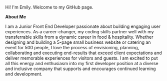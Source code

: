 Hi! I'm Emily. Welcome to my GitHub page. 

**About Me**

I am a Junior Front End Developer passionate about building engaging user experiences. As a career-changer, my coding skills partner well with my transferrable skills from a dynamic career in food & hospitality. Whether designing and building a 5-page small business website or catering an event for 500 people, I love the process of envisioning, planning, collaborating and executing end-results that exceed client expectations and deliver memorable experiences for visitors and guests. I am excited to put all this energy and enthusiasm into my first developer position at a diverse and inclusive company that supports and encourages continued learning and development.


<!--
**emilyebrooks/emilyebrooks** is a ✨ _special_ ✨ repository because its `README.md` (this file) appears on your GitHub profile.

Here are some ideas to get you started:

Check out what I've been learning and what I am working on next! 

- 🔭 I’m currently working on ...

- 🔭 I’m currently working on ...
- 🌱 I’m currently learning ...
- 👯 I’m looking to collaborate on ...
- 🤔 I’m looking for help with ...
- 💬 Ask me about ...
- 📫 How to reach me: ...
- 😄 Pronouns: ...
- ⚡ Fun fact: ...
-->
